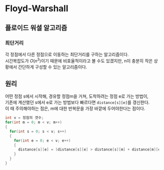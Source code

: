 # Floyd-Warshall
## 플로이드 워셜 알고리즘
### 최단거리

각 정점에서 다른 정점으로 이동하는 최단거리를 구하는 알고리즘이다.<br/>
시간복잡도가 $O(n^3)$이기 때문에 비효율적이라고 볼 수도 있겠지만, n이 충분히 작은 상황에서 간단하게 구성할 수 있는 알고리즘이다.<br/>

## 원리
어떤 정점 s에서 시작해, 경유할 정점m을 거쳐, 도착하려는 정점 e로 가는 방법이,<br/>
기존에 계산했던 s에서 e로 가는 방법보다 빠르다면 ```distance[s][e]```를 갱신한다.<br/>
이 때 주의해야하는 점은, m에 대한 반복문을 가장 바깥에 두어야한다는 점이다.<br/>

```cpp
int v = 정점의 갯수;
for(int m = 0; m < v; m++)
{
  for(int s = 0; s < v; s++)
  {
    for(int e = 0; e < v; e++)
    {
      distance[s][e] = (distance[s][e] > distance[s][m] + distance[m][e]) ? distance[s][m] + distance[m][e] : distance[s][e];
    }
  }
}
```

